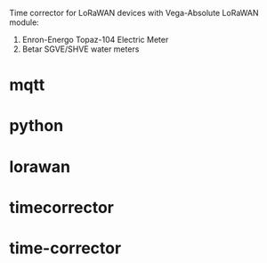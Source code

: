 Time corrector for LoRaWAN devices with Vega-Absolute LoRaWAN module:
1. Enron-Energo Topaz-104 Electric Meter
2. Betar SGVE/SHVE water meters

# mqtt
# python
# lorawan
# timecorrector
# time-corrector
